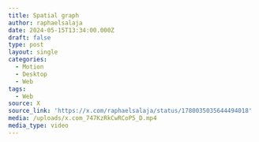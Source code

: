 ```yaml
---
title: Spatial graph
author: raphaelsalaja
date: 2024-05-15T13:34:00.000Z
draft: false
type: post
layout: single
categories:
  - Motion
  - Desktop
  - Web
tags:
  - Web
source: X
source_link: 'https://x.com/raphaelsalaja/status/1780035035644494018'
media: /uploads/x.com_747KzRkCwRCoP5_D.mp4
media_type: video
---
```


